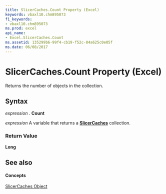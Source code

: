 ```yaml
---
title: SlicerCaches.Count Property (Excel)
keywords: vbaxl10.chm895073
f1_keywords:
- vbaxl10.chm895073
ms.prod: excel
api_name:
- Excel.SlicerCaches.Count
ms.assetid: 135299b6-99f4-cb19-f52c-84a625c0e05f
ms.date: 06/08/2017
---
```



# SlicerCaches.Count Property (Excel)

Returns the number of objects in the collection.


## Syntax

 _expression_ . **Count**

 _expression_ A variable that returns a **[SlicerCaches](slicercaches-object-excel.md)** collection.


### Return Value

 **Long**


## See also


#### Concepts


[SlicerCaches Object](slicercaches-object-excel.md)

